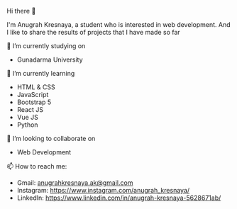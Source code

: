 Hi there 👋

I'm Anugrah Kresnaya, a student who is interested in web development. And I like to share the results of projects that I have made so far

🔭 I’m currently studying on 
* Gunadarma University

🌱 I’m currently learning 
* HTML & CSS
* JavaScript
* Bootstrap 5
* React JS
* Vue JS
* Python

👯 I’m looking to collaborate on
* Web Development

📫 How to reach me:
* Gmail: anugrahkresnaya.ak@gmail.com
* Instagram: https://www.instagram.com/anugrah_kresnaya/
* LinkedIn: https://www.linkedin.com/in/anugrah-kresnaya-5628671ab/
